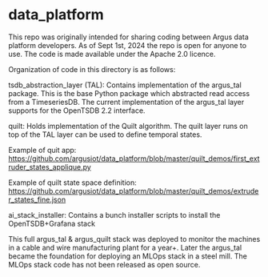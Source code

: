 # data_platform
This repo was originally intended for sharing coding between Argus data platform developers. As of Sept 1st, 2024 the repo is open for anyone to use. The code is made available under the Apache 2.0 licence.

Organization of code in this directory is as follows:
  
  tsdb_abstraction_layer (TAL): Contains implementation of the argus_tal package. This is the base Python package which abstracted read access from a TimeseriesDB. The current implementation of the argus_tal layer supports for the OpenTSDB 2.2 interface. 
  
  quilt: Holds implementation of the Quilt algorithm. The quilt layer runs on top of the TAL layer can be used to define temporal states.
  
  Example of quit app: https://github.com/argusiot/data_platform/blob/master/quilt_demos/first_extruder_states_applique.py
  
  Example of quilt state space definition: https://github.com/argusiot/data_platform/blob/master/quilt_demos/extruder_states_fine.json

  ai_stack_installer: Contains a bunch installer scripts to install the OpenTSDB+Grafana stack

  This full argus_tal & argus_quilt stack was deployed to monitor the machines in a cable and wire manufacturing plant for a year+.
  Later the argus_tal became the foundation for deploying an MLOps stack in a steel mill. The MLOps stack code has not been released as open source.
